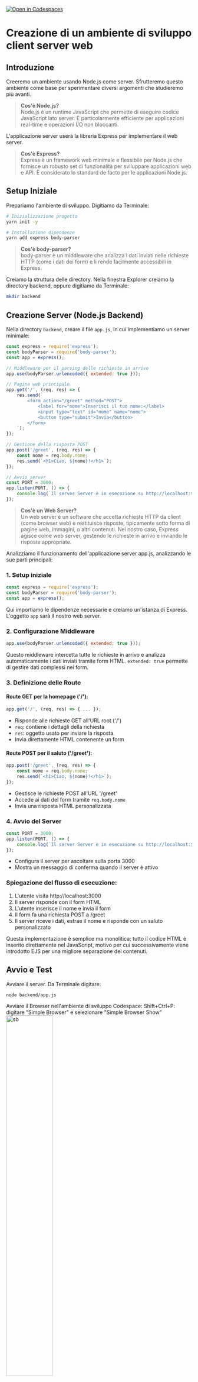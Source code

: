 [![Open in Codespaces](https://classroom.github.com/assets/launch-codespace-2972f46106e565e64193e422d61a12cf1da4916b45550586e14ef0a7c637dd04.svg)](https://classroom.github.com/open-in-codespaces?assignment_repo_id=16622819)
# Creazione di un ambiente di sviluppo client server web

## Introduzione
Creeremo un ambiente usando Node.js come server. Sfrutteremo questo ambiente come base per sperimentare diversi argomenti che studieremo più avanti.

> **Cos'è Node.js?**  
> Node.js è un runtime JavaScript che permette di eseguire codice JavaScript lato server. È particolarmente efficiente per applicazioni real-time e operazioni I/O non bloccanti.

L'applicazione server userà la libreria Express per implementare il web server.

> **Cos'è Express?**  
> Express è un framework web minimale e flessibile per Node.js che fornisce un robusto set di funzionalità per sviluppare applicazioni web e API. È considerato lo standard de facto per le applicazioni Node.js.

## Setup Iniziale

Prepariamo l'ambiente di sviluppo. Digitiamo da Terminale:

```bash
# Inizializzazione progetto
yarn init -y

# Installazione dipendenze
yarn add express body-parser
```

> **Cos'è body-parser?**  
> body-parser è un middleware che analizza i dati inviati nelle richieste HTTP (come i dati dei form) e li rende facilmente accessibili in Express.

Creiamo la struttura delle directory. Nella finestra Explorer creiamo la directory backend, oppure digitiamo da Terminale:
```bash
mkdir backend
```

## Creazione Server (Node.js Backend)

Nella directory `backend`, creare il file `app.js`, in cui implementiamo un server minimale:

```javascript
const express = require('express');
const bodyParser = require('body-parser');
const app = express();

// Middleware per il parsing delle richieste in arrivo
app.use(bodyParser.urlencoded({ extended: true }));

// Pagina web principale
app.get('/', (req, res) => {
    res.send(`
        <form action="/greet" method="POST">
            <label for="nome">Inserisci il tuo nome:</label>
            <input type="text" id="nome" name="nome">
            <button type="submit">Invia</button>
        </form>
    `);
});

// Gestione della risposta POST
app.post('/greet', (req, res) => {
    const nome = req.body.nome;
    res.send(`<h1>Ciao, ${nome}!</h1>`);
});

// Avvio server
const PORT = 3000;
app.listen(PORT, () => {
    console.log(`Il server Server è in esecuzione su http://localhost:${PORT}`);
});
```

> **Cos'è un Web Server?**  
> Un web server è un software che accetta richieste HTTP da client (come browser web) e restituisce risposte, tipicamente sotto forma di pagine web, immagini, o altri contenuti. Nel nostro caso, Express agisce come web server, gestendo le richieste in arrivo e inviando le risposte appropriate.

Analizziamo il funzionamento dell'applicazione server app.js, analizzando le sue parti principali:

### 1. Setup iniziale
```javascript
const express = require('express');
const bodyParser = require('body-parser');
const app = express();
```
Qui importiamo le dipendenze necessarie e creiamo un'istanza di Express. L'oggetto `app` sarà il nostro web server.

### 2. Configurazione Middleware
```javascript
app.use(bodyParser.urlencoded({ extended: true }));
```
Questo middleware intercetta tutte le richieste in arrivo e analizza automaticamente i dati inviati tramite form HTML. `extended: true` permette di gestire dati complessi nei form.

### 3. Definizione delle Route

#### Route GET per la homepage ('/'):
```javascript
app.get('/', (req, res) => { ... });
```
- Risponde alle richieste GET all'URL root ('/')
- `req`: contiene i dettagli della richiesta
- `res`: oggetto usato per inviare la risposta
- Invia direttamente HTML contenente un form

#### Route POST per il saluto ('/greet'):
```javascript
app.post('/greet', (req, res) => {
    const nome = req.body.nome;
    res.send(`<h1>Ciao, ${nome}!</h1>`);
});
```
- Gestisce le richieste POST all'URL '/greet'
- Accede ai dati del form tramite `req.body.nome`
- Invia una risposta HTML personalizzata

### 4. Avvio del Server
```javascript
const PORT = 3000;
app.listen(PORT, () => {
    console.log(`Il server Server è in esecuzione su http://localhost:${PORT}`);
});
```
- Configura il server per ascoltare sulla porta 3000
- Mostra un messaggio di conferma quando il server è attivo

### Spiegazione del flusso di esecuzione:
1. L'utente visita http://localhost:3000
2. Il server risponde con il form HTML
3. L'utente inserisce il nome e invia il form
4. Il form fa una richiesta POST a /greet
5. Il server riceve i dati, estrae il nome e risponde con un saluto personalizzato

Questa implementazione è semplice ma monolitica: tutto il codice HTML è inserito direttamente nel JavaScript, motivo per cui successivamente viene introdotto EJS per una migliore separazione dei contenuti.

## Avvio e Test

Avviare il server. Da Terminale digitare:
```bash
node backend/app.js
```

Avviare il Browser nell'ambiente di sviluppo Codespace:
Shift+Ctrl+P: digitare "Simple Browser" e selezionare "Simple Browser Show"
<img src="_doc_/simple_browser.png" alt="sb" width="50%"/>

Aprire la finestra PORTS, copiare e incollare l'indirizzo web nel Simple Browser o su un Web Browser.
<img src="_doc_/ports.png" alt="sb" width="70%"/>

Testare l'applicazione inserendo il proprio nome.

<img src="_doc_/input.png" alt="sb" width="50%"/>

Il server risponde con un saluto personalizzato.

<img src="_doc_/response.png" alt="sb" width="50%"/>


## Implementazione con Template Engine EJS

> **Cos'è EJS?**  
> EJS (Embedded JavaScript) è un motore di template che permette di generare markup HTML con JavaScript semplice. È utile per separare la logica dalla presentazione nelle applicazioni web.

Ecco i vantaggi chiave dell'utilizzo di EJS:

1. **Separazione delle Responsabilità**
   - Il codice HTML viene separato dalla logica JavaScript
   - I template sono più facili da mantenere e modificare
   - Designer e sviluppatori possono lavorare separatamente

2. **Riutilizzo del Codice**
   - Possibilità di creare componenti riutilizzabili
   - Header, footer e altri elementi comuni possono essere inclusi in più pagine
   - Riduce la duplicazione del codice

3. **Dinamicità**
   - Permette di inserire facilmente dati dinamici nell'HTML usando la sintassi `<%= variabile %>`
   - Supporta logica condizionale (if/else) e cicli direttamente nei template
   - Facilita la gestione di liste e contenuti ripetitivi

4. **Manutenibilità**
   - Codice più organizzato e strutturato
   - Più facile individuare e correggere errori
   - Più semplice aggiornare il layout del sito

Questo è particolarmente utile in progetti di medie-grandi dimensioni dove la gestione di HTML inline diventerebbe rapidamente ingestibile.

Installazione EJS. Da terminale digitare:
```bash
yarn add ejs
```

### Nuovo codice server con EJS

Modificare l'applicazione server backend/app.js in modo che utilizzi EJS:

```javascript
const express = require('express');
const bodyParser = require('body-parser');
const app = express();

// Configurazione EJS
app.set('view engine', 'ejs');

app.use(bodyParser.urlencoded({ extended: true }));

app.get('/', (req, res) => {
    res.render('form');
});

app.post('/greet', (req, res) => {
    const name = req.body.name;
    res.render('greet', { name: name });
});

const PORT = 3000;
app.listen(PORT, () => {
    console.log(`Server is running on http://localhost:${PORT}`);
});
```

### Template EJS

Creare una directory per il frontend. EJS richiede che da directory di chiami views.
Creare da Explorer una directory views oppure digitare da Terminale:
```bash
mkdir views
```

Creare nella directory views i seguenti file template, rispettivamente per la richiesta e la risposta del server.

File: `views/form.ejs`:
```html
<!DOCTYPE html>
<html lang="en">
<head>
    <meta charset="UTF-8">
    <meta name="viewport" content="width=device-width, initial-scale=1.0">
    <title>Enter your name</title>
</head>
<body>
    <form action="/greet" method="POST">
        <label for="name">Enter your name:</label>
        <input type="text" id="name" name="name">
        <button type="submit">Submit</button>
    </form>
</body>
</html>
```

File: `views/greet.ejs`:
```html
<!DOCTYPE html>
<html lang="en">
<head>
    <meta charset="UTF-8">
    <meta name="viewport" content="width=device-width, initial-scale=1.0">
    <title>Greeting</title>
</head>
<body>
    <h1>Hello, <%= name %>!</h1>
</body>
</html>
```

Analizziamo il nuovo codice server con EJS:

### 1. Setup e Configurazione
```javascript
const express = require('express');
const bodyParser = require('body-parser');
const app = express();

// Configurazione EJS come motore di template
app.set('view engine', 'ejs');
```
Questa riga `app.set('view engine', 'ejs')` dice a Express di usare EJS per renderizzare le viste. Express cercherà automaticamente i file `.ejs` nella cartella `views`.

### 2. Route Principali
```javascript
// Homepage
app.get('/', (req, res) => {
    res.render('form');
});
```
- `res.render()` sostituisce il vecchio `res.send()`
- Cerca automaticamente `form.ejs` nella cartella `views`
- Non c'è più HTML nel codice JavaScript

```javascript
// Gestione form
app.post('/greet', (req, res) => {
    const name = req.body.name;
    res.render('greet', { name: name });
});
```
Punti chiave:
- `render()` accetta due parametri:
  1. Nome del template (`'greet'`)
  2. Oggetto con i dati da passare al template (`{ name: name }`)
- Il template può accedere alla variabile `name` usando `<%= name %>`

### Differenze Principali rispetto alla Versione Precedente:
1. L'HTML è completamente separato dal codice JavaScript
2. I dati vengono passati ai template in modo strutturato
3. La logica di presentazione è nei file `.ejs`
4. Il codice è più pulito e organizzato

Questa struttura rende il codice più scalabile e più facile da mantenere rispetto alla versione precedente dove l'HTML era incorporato direttamente nel JavaScript.

### Avvio della nuova versione del server.
Da Terminale, interrompere con Ctrl-C la precedente esecuzione ed avviare la versione aggiornata:
```bash
node backend/app.js
```

Aprire la finestra PORTS, copiare e incollare l'indirizzo web nel Simple Browser o su un Web Browser.
<img src="_doc_/ports.png" alt="sb" width="70%"/>

Testare l'applicazione inserendo il proprio nome.

<img src="_doc_/input.png" alt="sb" width="50%"/>

Il server risponde con un saluto personalizzato.

<img src="_doc_/response.png" alt="sb" width="50%"/>

Il risultato non cambia, ma questa volta stiamo usando il Template Engine EJS
